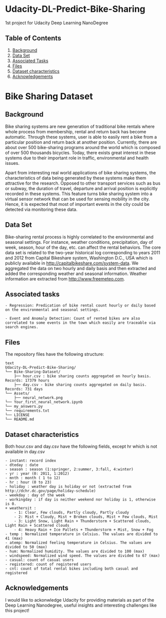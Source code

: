 # Udacity-DL-Predict-Bike-Sharing
1st project for Udacity Deep Learning NanoDegree 

## Table of Contents

1. [Background](#Background)
2. [Data Set](#DataSet)
3. [Associated Tasks](#Tasks)
4. [Files](#Files)
5. [Dataset characteristics](#Characteristics)
6. [Acknowledgements](#Licensing)


Bike Sharing Dataset
===================================


## Background <a name="Background"></a>

Bike sharing systems are new generation of traditional bike rentals where whole process from membership, rental and return back has become automatic. Through these systems, user is able to easily rent a bike from a particular position and return back at another position. Currently, there are about over 500 bike-sharing programs around the world which is composed of over 500 thousands bicycles. Today, there exists great interest in these systems due to their important role in traffic, environmental and health issues. 

Apart from interesting real world applications of bike sharing systems, the characteristics of data being generated by these systems make them attractive for the research. Opposed to other transport services such as bus or subway, the duration of travel, departure and arrival position is explicitly recorded in these systems. This feature turns bike sharing system into a virtual sensor network that can be used for sensing mobility in the city. Hence, it is expected that most of important events in the city could be detected via monitoring these data.


## Data Set <a name="DataSet"></a>

Bike-sharing rental process is highly correlated to the environmental and seasonal settings. For instance, weather conditions, precipitation, day of week, season, hour of the day, etc. can affect the rental behaviors. The core data set is related to the two-year historical log corresponding to years 2011 and 2012 from Capital Bikeshare system, Washington D.C., USA which is publicly available in http://capitalbikeshare.com/system-data. We aggregated the data on two hourly and daily basis and then extracted and added the corresponding weather and seasonal information. Weather information are extracted from http://www.freemeteo.com. 


## Associated tasks <a name="Tasks"></a>

	- Regression: Predication of bike rental count hourly or daily based on the environmental and seasonal settings.
	
	- Event and Anomaly Detection: Count of rented bikes are also correlated to some events in the town which easily are traceable via search engines.
		
## Files <a name="Files"></a>

The repository files have the following structure:

```
text
Udacity-DL-Predict-Bike-Sharing/
└── Bike-Sharing-Dataset/
    ├── hour.csv : bike sharing counts aggregated on hourly basis. Records: 17379 hours
    ├── day.csv - bike sharing counts aggregated on daily basis. Records: 731 days
└── Assets/
    ├── neural_network.png
└── Your_first_neural_network.ipynb
└── my_answers.py
└── requirements.txt
└── LICENSE
└── README.md  
```
	
## Dataset characteristics <a name="Characteristics"></a>

Both hour.csv and day.csv have the following fields, except hr which is not available in day.csv
	
	- instant: record index
	- dteday : date
	- season : season (1:springer, 2:summer, 3:fall, 4:winter)
	- yr : year (0: 2011, 1:2012)
	- mnth : month ( 1 to 12)
	- hr : hour (0 to 23)
	- holiday : weather day is holiday or not (extracted from http://dchr.dc.gov/page/holiday-schedule)
	- weekday : day of the week
	- workingday : if day is neither weekend nor holiday is 1, otherwise is 0.
	+ weathersit : 
		- 1: Clear, Few clouds, Partly cloudy, Partly cloudy
		- 2: Mist + Cloudy, Mist + Broken clouds, Mist + Few clouds, Mist
		- 3: Light Snow, Light Rain + Thunderstorm + Scattered clouds, Light Rain + Scattered clouds
		- 4: Heavy Rain + Ice Pallets + Thunderstorm + Mist, Snow + Fog
	- temp : Normalized temperature in Celsius. The values are divided to 41 (max)
	- atemp: Normalized feeling temperature in Celsius. The values are divided to 50 (max)
	- hum: Normalized humidity. The values are divided to 100 (max)
	- windspeed: Normalized wind speed. The values are divided to 67 (max)
	- casual: count of casual users
	- registered: count of registered users
	- cnt: count of total rental bikes including both casual and registered
  
  ## Acknowledgements<a name="Licensing"></a>
  
I would like to ackonwledge Udacity for providing materials as part of the Deep Learning Nanodegree, useful insights and interesting challenges like this project!
